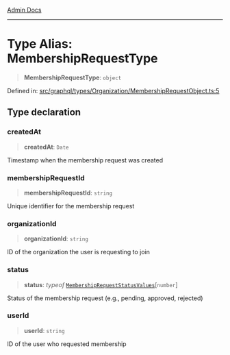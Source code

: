 [Admin Docs](/)

***

# Type Alias: MembershipRequestType

> **MembershipRequestType**: `object`

Defined in: [src/graphql/types/Organization/MembershipRequestObject.ts:5](https://github.com/NishantSinghhhhh/talawa-api/blob/cecfd40a68e5e0e9c8a0b8efd045a3c4381a2c01/src/graphql/types/Organization/MembershipRequestObject.ts#L5)

## Type declaration

### createdAt

> **createdAt**: `Date`

Timestamp when the membership request was created

### membershipRequestId

> **membershipRequestId**: `string`

Unique identifier for the membership request

### organizationId

> **organizationId**: `string`

ID of the organization the user is requesting to join

### status

> **status**: *typeof* [`MembershipRequestStatusValues`](../../../../../drizzle/enums/membershipRequestStatus/variables/MembershipRequestStatusValues.md)\[`number`\]

Status of the membership request (e.g., pending, approved, rejected)

### userId

> **userId**: `string`

ID of the user who requested membership
